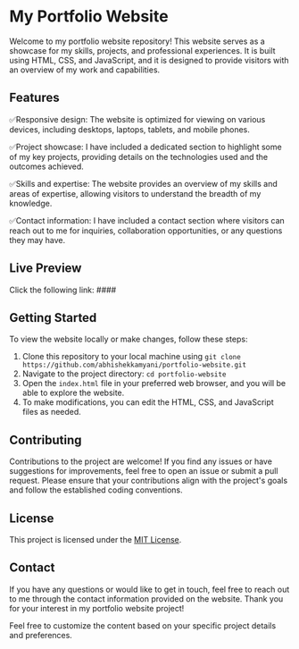 # My Portfolio Website
Welcome to my portfolio website repository! This website serves as a showcase for my skills, projects, and professional experiences. It is built using HTML, CSS, and JavaScript, and it is designed to provide visitors with an overview of my work and capabilities.

## Features
✅Responsive design: The website is optimized for viewing on various devices, including desktops, laptops, tablets, and mobile phones.

✅Project showcase: I have included a dedicated section to highlight some of my key projects, providing details on the technologies used and the outcomes achieved.

✅Skills and expertise: The website provides an overview of my skills and areas of expertise, allowing visitors to understand the breadth of my knowledge.

✅Contact information: I have included a contact section where visitors can reach out to me for inquiries, collaboration opportunities, or any questions they may have.

## Live Preview
Click the following link: ####

## Getting Started
To view the website locally or make changes, follow these steps:
1. Clone this repository to your local machine using `git clone https://github.com/abhishekkamyani/portfolio-website.git`
2. Navigate to the project directory: `cd portfolio-website`
3. Open the `index.html` file in your preferred web browser, and you will be able to explore the website.
4. To make modifications, you can edit the HTML, CSS, and JavaScript files as needed.

## Contributing
Contributions to the project are welcome! If you find any issues or have suggestions for improvements, feel free to open an issue or submit a pull request. Please ensure that your contributions align with the project's goals and follow the established coding conventions.

## License
This project is licensed under the [MIT License](LICENSE).

## Contact
If you have any questions or would like to get in touch, feel free to reach out to me through the contact information provided on the website.
Thank you for your interest in my portfolio website project!

Feel free to customize the content based on your specific project details and preferences.
